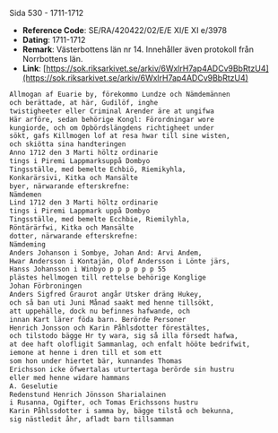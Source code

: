 Sida 530 - 1711-1712

- **Reference Code**: SE/RA/420422/02/E/E XI/E XI e/3978
- **Dating**: 1711-1712
- **Remark**: Västerbottens län nr 14. Innehåller även protokoll från Norrbottens län.
- **Link**: [https://sok.riksarkivet.se/arkiv/6WxlrH7ap4ADCv9BbRtzU4](https://sok.riksarkivet.se/arkiv/6WxlrH7ap4ADCv9BbRtzU4)

```txt linenums="1"
Allmogan af Euarie by, förekommo Lundze och Nämdemännen
och berättade, at här, Gudilöf, inghe
twistigheeter eller Criminal Arender äre at ungifwa
Här arföre, sedan behörige Kongl: Förordningar wore
kungiorde, och om Opbördslängdens richtigheet under
sökt, gafs Killmogen lof at resa hwar till sine wisten,
och skiötta sina handteringen
Anno 1712 den 3 Marti höltz ordinarie
tings i Piremi Lappmarksuppå Dombyo
Tingsställe, med bemelte Echbiö, Riemikyhla,
Konkarärsivi, Kitka och Mansälte
byer, närwarande efterskrefne:
Nämdemen
Lind 1712 den 3 Marti höltz ordinarie
tings i Piremi Lappmark uppå Dombyo
Tingsställe, med bemelte Ecchbie, Riemilyhla,
Röntärärfwi, Kitka och Mansälte
dotter, närwarande efterskrefne:
Nämdeming
Anders Johanson i Sombye, Johan And: Arvi Andem,
Hwar Andersson i Kontajän, Olof Andersson i Lönte järs,
Hanss Johansson i Winbyo p p p p p p 55
plästes hellmogen till rettelse behörige Konglige
Johan Förbroningen
Anders Sigfred Graurot angår Utsker dräng Hukey,
och så ban uti Juni Månad saakt med henne tillsökt,
att uppehälle, dock nu befinnes hafwande, och
innan Kart lärer föda barn. Berörde Personer
Henrich Jonsson och Karin Påhlsdotter förestältes,
och tilstodo bägge Hr ty wara, sig så illa försedt hafwa,
at dee haft olofligit Sammanlag, och enfalt hööte bedrifwit,
iemone at henne i dren till et som ett
som hon under hiertet bär, kunnandes Thomas
Erichsson icke öfwertalas uturtertaga berörde sin hustru
eller med henne widare hammans
A. Geselutie
Redenstund Henrich Jönsson Sharialainen
i Rusanna, Ogifter, och Tomas Erichssons hustru
Karin Påhlssdotter i samma by, bägge tilstå och bekunna,
sig nästledit åhr, afladt barn tillsamman
```
